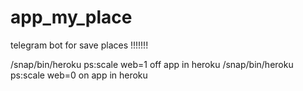 # app_my_place
telegram bot for save places !!!!!!!

/snap/bin/heroku ps:scale web=1 off app in heroku
/snap/bin/heroku ps:scale web=0 on app in heroku


